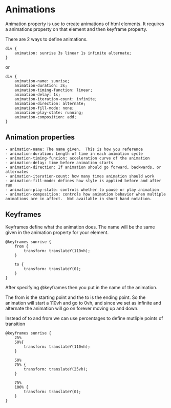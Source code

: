 # Animations

Animation property is use to create animations of html elements.  It requires a animations property on that element and then keyframe property.

There are 2 ways to define animations.


```
div {
    animation: sunrise 3s linear 1s infinite alternate;
}
```

or 

```
div {
    animation-name: sunrise;
    animation-duration: 3s;
    animation-timing-function: linear;
    animation-delay: 1s;
    animation-iteration-count: infinite;
    animation-direction: alternate;
    animation-fill-mode: none;
    animation-play-state: running;
    animation-composition: add;
}
```

## Animation properties

    - animation-name: The name given.  This is how you reference
    - animation-duration: Length of time in each animation cycle
    - animation-timing-funcion: acceleration curve of the animation
    - animation-delay: time before animation starts
    - animation-direction: If animation should go forward, backwards, or alternates
    - animation-iteration-count: how many times animation should work
    - animation-fill-mode: defines how style is applied before and after run
    - animation-play-state: controls whether to pause or play animation
    - animation-composition: controls how animation behavior when multiple animations are in affect.  Not available in short hand notation.

## Keyframes

Keyframes define what the animation does.  The name will be the same given in the animation property for your element.

```
@keyframes sunrise {
    from {
        transform: translateY(110vh);
    }

    to {
        transform: translateY(0);
    }
}
```

After specifying @keyframes then you put in the name of the animation.

The from is the starting point and the to is the ending point.  So the animation will start a 110vh and go to 0vh, and since we set as infinite and alternate the animation will go on forever moving up and down.

Instead of to and from we can use percentages to define mutliple points of transition

```
@keyframes sunrise {
    25%
    50%{
        transform: translateY(110vh);
    }

    50%
    75% {
        transform: translateY(25vh);
    }

    75%
    100% {
        transform: translateY(0);
    }
}
```
